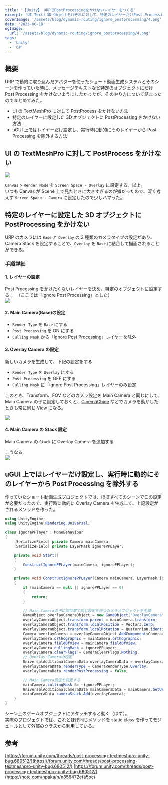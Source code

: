 ```yaml
---
title: '【Unity】 URPでPostProcessingをかけないレイヤーをつくる'
excerpt: 'UI Textと3D Objectそれぞれに対して、特定のレイヤーだけPost Processingをかけない方法'
coverImage: '/assets/blog/dynamic-routing/ignore_postprocessing/4.png'
date: '2023-06-18'
ogImage:
  url: '/assets/blog/dynamic-routing/ignore_postprocessing/4.png'
tags:
  - 'Unity'
  - 'C#'
---
```


## 概要

URP で動的に取り込んだアバターを使ったショート動画生成システムとそのシーンを作っていた時に、メッセージテキストなど特定のオブジェクトにだけ Post Processing をかけないようにしたかったが、そのやり方について詰まったのでまとめてみた。

- UI の TextMeshPro に対して PostProcess をかけない方法
- 特定のレイヤーに設定した 3D オブジェクトに PostProcessing をかけない方法
- uGUI 上ではレイヤーだけ設定し、実行時に動的にそのレイヤーから Post Processing を除外する方法

## UI の TextMeshPro に対して PostProcess をかけない

![](/assets/blog/dynamic-routing/ignore_postprocessing/1.png)

`Canvas` > `Render Mode` を `Screen Space - Overlay` に設定する。以上。  
いつも Canvas が Scene 上で見たときに大きすぎるのが嫌だったので、深く考えず `Screen Space - Camera` に設定したので少しハマった。

## 特定のレイヤーに設定した 3D オブジェクトに PostProcessing をかけない

URP のカメラには `Base` と `Overlay` の 2 種類のカメラタイプの設定があり、Camera Stack を設定することで、`Overlay` を `Base` に結合して描画されることができる。

### 手順詳細

#### 1. レイヤーの設定

Post Processing をかけたくないレイヤーを決め、特定のオブジェクトに設定する 。
（ここでは「Ignore Post Processing」とした）  
![](/assets/blog/dynamic-routing/ignore_postprocessing/2.png)

#### 2. Main Camera(Base)の設定

- `Render Type` を `Base` にする
- `Post Processing` を ON にする
- `Culling Mask` から「Ignore Post Processing」レイヤーを除外

#### 3. Overlay Camera の設定

新しいカメラを生成して、下記の設定をする

- `Render Type` を `Overlay` にする
- `Post Processing` を OFF にする
- `Culling Mask` に「Ignore Post Processing」レイヤーのみ設定

このとき、Transform、FOV などのカメラ設定を Main Camera と同じにして、Main Camera の子に設定しておくと、[CinemaChine](https://unity.com/ja/unity/features/editor/art-and-design/cinemachine) などでカメラを動かしたときも常に同じ View になる。

![](/assets/blog/dynamic-routing/ignore_postprocessing/3.png)

#### 4. Main Camera の Stack 設定

Main Camera の `Stack` に Overlay Camera を追加する

こうなる  
![](/assets/blog/dynamic-routing/ignore_postprocessing/4.png)

## uGUI 上ではレイヤーだけ設定し、実行時に動的にそのレイヤーから Post Processing を除外する

作っていたショート動画生成プロジェクトでは、ほぼすべてのシーンでこの設定が必要だったので、実行時に動的に Overlay Camera を生成して、上記設定がされるメソッドを作った。

```cs
using UnityEngine;
using UnityEngine.Rendering.Universal;

class IgnorePPlayer : MonoBehaviour
{
    [SerializeField] private Camera mainCamera;
    [SerializeField] private LayerMask ignorePPLayer;

    private void Start()
    {
        ConstructIgnorePPLayer(mainCamera, ignorePPLayer);
    }

    private void ConstructIgnorePPLayer(Camera mainCamera, LayerMask ignorePPLayer)
    {
        if (mainCamera == null || ignorePPLayer == 0)
        {
            return;
        }

        // Main Cameraの子に同位置で同じ設定を持つカメラオブジェクトを生成
        GameObject overlayCameraObject = new GameObject("OverlayCamera");
        overlayCameraObject.transform.parent = mainCamera.transform;
        overlayCameraObject.transform.localPosition = Vector3.zero;
        overlayCameraObject.transform.localRotation = Quaternion.identity;
        Camera overlayCamera = overlayCameraObject.AddComponent<Camera>();
        overlayCamera.orthographic = mainCamera.orthographic;
        overlayCamera.fieldOfView = mainCamera.fieldOfView;
        overlayCamera.cullingMask = ignorePPLayer;
        overlayCamera.clearFlags = CameraClearFlags.Nothing;
        // Overlay Cameraの設定
        UniversalAdditionalCameraData overlayCameraData = overlayCamera.GetUniversalAdditionalCameraData();
        overlayCameraData.renderType = CameraRenderType.Overlay;
        overlayCameraData.renderPostProcessing = false;

        // Main Camera設定を変更する
        mainCamera.cullingMask &= ~ignorePPLayer;
        UniversalAdditionalCameraData mainCameraData = mainCamera.GetUniversalAdditionalCameraData();
        mainCameraData.cameraStack.Add(overlayCamera);
    }
}
```

シーン上のゲームオブジェクトにアタッチすると動く（はず）。  
実際のプロジェクトでは、これとほぼ同じメソッドを static class を作ってモジュールとして外部のクラスから利用している。

## 参考

[https://forum.unity.com/threads/post-processing-textmeshpro-unity-bug.680512/](https://forum.unity.com/threads/post-processing-textmeshpro-unity-bug.680512/)
[https://forum.unity.com/threads/post-processing-textmeshpro-unity-bug.680512/](https://note.com/npaka/n/n856472efa5bc)
